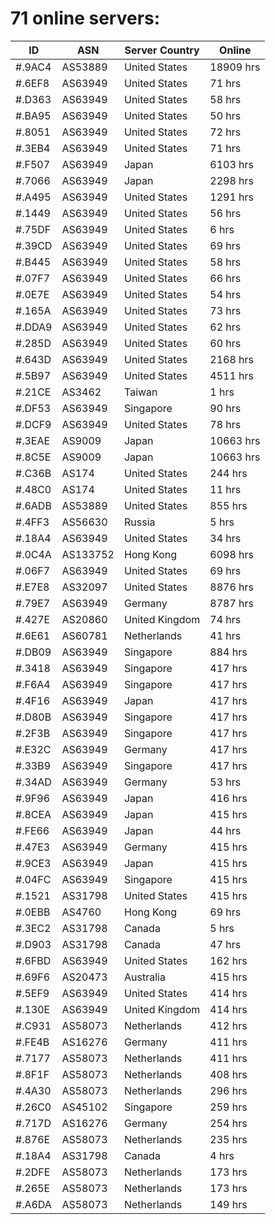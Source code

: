 # 71 online servers:

| ID | ASN | Server Country | Online |
| ------ | ------ | ------ | ------ |
| #.9AC4 | AS53889 | United States | 18909 hrs |
| #.6EF8 | AS63949 | United States | 71 hrs |
| #.D363 | AS63949 | United States | 58 hrs |
| #.BA95 | AS63949 | United States | 50 hrs |
| #.8051 | AS63949 | United States | 72 hrs |
| #.3EB4 | AS63949 | United States | 71 hrs |
| #.F507 | AS63949 | Japan | 6103 hrs |
| #.7066 | AS63949 | Japan | 2298 hrs |
| #.A495 | AS63949 | United States | 1291 hrs |
| #.1449 | AS63949 | United States | 56 hrs |
| #.75DF | AS63949 | United States | 6 hrs |
| #.39CD | AS63949 | United States | 69 hrs |
| #.B445 | AS63949 | United States | 58 hrs |
| #.07F7 | AS63949 | United States | 66 hrs |
| #.0E7E | AS63949 | United States | 54 hrs |
| #.165A | AS63949 | United States | 73 hrs |
| #.DDA9 | AS63949 | United States | 62 hrs |
| #.285D | AS63949 | United States | 60 hrs |
| #.643D | AS63949 | United States | 2168 hrs |
| #.5B97 | AS63949 | United States | 4511 hrs |
| #.21CE | AS3462 | Taiwan | 1 hrs |
| #.DF53 | AS63949 | Singapore | 90 hrs |
| #.DCF9 | AS63949 | United States | 78 hrs |
| #.3EAE | AS9009 | Japan | 10663 hrs |
| #.8C5E | AS9009 | Japan | 10663 hrs |
| #.C36B | AS174 | United States | 244 hrs |
| #.48C0 | AS174 | United States | 11 hrs |
| #.6ADB | AS53889 | United States | 855 hrs |
| #.4FF3 | AS56630 | Russia | 5 hrs |
| #.18A4 | AS63949 | United States | 34 hrs |
| #.0C4A | AS133752 | Hong Kong | 6098 hrs |
| #.06F7 | AS63949 | United States | 69 hrs |
| #.E7E8 | AS32097 | United States | 8876 hrs |
| #.79E7 | AS63949 | Germany | 8787 hrs |
| #.427E | AS20860 | United Kingdom | 74 hrs |
| #.6E61 | AS60781 | Netherlands | 41 hrs |
| #.DB09 | AS63949 | Singapore | 884 hrs |
| #.3418 | AS63949 | Singapore | 417 hrs |
| #.F6A4 | AS63949 | Singapore | 417 hrs |
| #.4F16 | AS63949 | Japan | 417 hrs |
| #.D80B | AS63949 | Singapore | 417 hrs |
| #.2F3B | AS63949 | Singapore | 417 hrs |
| #.E32C | AS63949 | Germany | 417 hrs |
| #.33B9 | AS63949 | Singapore | 417 hrs |
| #.34AD | AS63949 | Germany | 53 hrs |
| #.9F96 | AS63949 | Japan | 416 hrs |
| #.8CEA | AS63949 | Japan | 415 hrs |
| #.FE66 | AS63949 | Japan | 44 hrs |
| #.47E3 | AS63949 | Germany | 415 hrs |
| #.9CE3 | AS63949 | Japan | 415 hrs |
| #.04FC | AS63949 | Singapore | 415 hrs |
| #.1521 | AS31798 | United States | 415 hrs |
| #.0EBB | AS4760 | Hong Kong | 69 hrs |
| #.3EC2 | AS31798 | Canada | 5 hrs |
| #.D903 | AS31798 | Canada | 47 hrs |
| #.6FBD | AS63949 | United States | 162 hrs |
| #.69F6 | AS20473 | Australia | 415 hrs |
| #.5EF9 | AS63949 | United States | 414 hrs |
| #.130E | AS63949 | United Kingdom | 414 hrs |
| #.C931 | AS58073 | Netherlands | 412 hrs |
| #.FE4B | AS16276 | Germany | 411 hrs |
| #.7177 | AS58073 | Netherlands | 411 hrs |
| #.8F1F | AS58073 | Netherlands | 408 hrs |
| #.4A30 | AS58073 | Netherlands | 296 hrs |
| #.26C0 | AS45102 | Singapore | 259 hrs |
| #.717D | AS16276 | Germany | 254 hrs |
| #.876E | AS58073 | Netherlands | 235 hrs |
| #.18A4 | AS31798 | Canada | 4 hrs |
| #.2DFE | AS58073 | Netherlands | 173 hrs |
| #.265E | AS58073 | Netherlands | 173 hrs |
| #.A6DA | AS58073 | Netherlands | 149 hrs |

